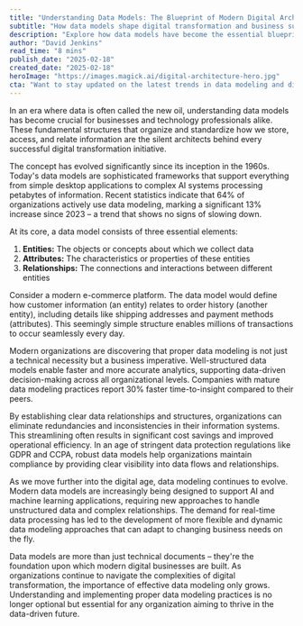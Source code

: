 ```yaml
---
title: "Understanding Data Models: The Blueprint of Modern Digital Architecture"
subtitle: "How data models shape digital transformation and business success"
description: "Explore how data models have become the essential blueprint for modern digital architecture, driving business success through organized information structures and enabling seamless digital transformation initiatives."
author: "David Jenkins"
read_time: "8 mins"
publish_date: "2025-02-18"
created_date: "2025-02-18"
heroImage: "https://images.magick.ai/digital-architecture-hero.jpg"
cta: "Want to stay updated on the latest trends in data modeling and digital transformation? Follow us on LinkedIn for expert insights and industry updates that will help you navigate the evolving landscape of data architecture."
---
```


In an era where data is often called the new oil, understanding data models has become crucial for businesses and technology professionals alike. These fundamental structures that organize and standardize how we store, access, and relate information are the silent architects behind every successful digital transformation initiative.

The concept has evolved significantly since its inception in the 1960s. Today's data models are sophisticated frameworks that support everything from simple desktop applications to complex AI systems processing petabytes of information. Recent statistics indicate that 64% of organizations actively use data modeling, marking a significant 13% increase since 2023 – a trend that shows no signs of slowing down.

At its core, a data model consists of three essential elements:

1. **Entities:** The objects or concepts about which we collect data
2. **Attributes:** The characteristics or properties of these entities
3. **Relationships:** The connections and interactions between different entities

Consider a modern e-commerce platform. The data model would define how customer information (an entity) relates to order history (another entity), including details like shipping addresses and payment methods (attributes). This seemingly simple structure enables millions of transactions to occur seamlessly every day.

Modern organizations are discovering that proper data modeling is not just a technical necessity but a business imperative. Well-structured data models enable faster and more accurate analytics, supporting data-driven decision-making across all organizational levels. Companies with mature data modeling practices report 30% faster time-to-insight compared to their peers.

By establishing clear data relationships and structures, organizations can eliminate redundancies and inconsistencies in their information systems. This streamlining often results in significant cost savings and improved operational efficiency. In an age of stringent data protection regulations like GDPR and CCPA, robust data models help organizations maintain compliance by providing clear visibility into data flows and relationships.

As we move further into the digital age, data modeling continues to evolve. Modern data models are increasingly being designed to support AI and machine learning applications, requiring new approaches to handle unstructured data and complex relationships. The demand for real-time data processing has led to the development of more flexible and dynamic data modeling approaches that can adapt to changing business needs on the fly.

Data models are more than just technical documents – they're the foundation upon which modern digital businesses are built. As organizations continue to navigate the complexities of digital transformation, the importance of effective data modeling only grows. Understanding and implementing proper data modeling practices is no longer optional but essential for any organization aiming to thrive in the data-driven future.